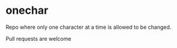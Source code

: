 # onechar

Repo where only one character at a time is allowed to be changed.

Pull requests are welcome
